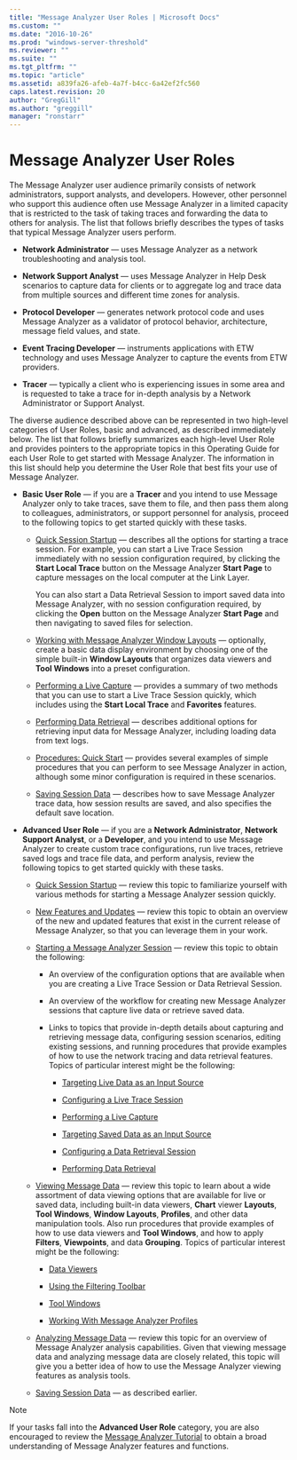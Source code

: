 ```yaml
---
title: "Message Analyzer User Roles | Microsoft Docs"
ms.custom: ""
ms.date: "2016-10-26"
ms.prod: "windows-server-threshold"
ms.reviewer: ""
ms.suite: ""
ms.tgt_pltfrm: ""
ms.topic: "article"
ms.assetid: a839fa26-afeb-4a7f-b4cc-6a42ef2fc560
caps.latest.revision: 20
author: "GregGill"
ms.author: "greggill"
manager: "ronstarr"
---
```

# Message Analyzer User Roles
The Message Analyzer user audience primarily consists of network administrators,  support analysts, and developers. However, other personnel who support this audience often use Message Analyzer in a limited capacity that is restricted to the task of taking traces and forwarding the data to others for analysis. The list that follows briefly describes  the types of tasks that typical Message Analyzer users perform.  
  
-   **Network Administrator** — uses  Message Analyzer as a network troubleshooting and analysis tool.  
  
-   **Network Support Analyst** — uses  Message Analyzer in  Help Desk scenarios to capture data for clients or to aggregate log and trace data from multiple sources and different time zones for analysis.  
  
-   **Protocol Developer** — generates  network protocol code and uses Message Analyzer as a  validator of protocol  behavior, architecture, message field values, and state.  
  
-   **Event Tracing Developer** — instruments applications with ETW technology and uses Message Analyzer to capture the events from ETW providers.  
  
-   **Tracer** — typically a client who is experiencing issues in some area and is requested to take a trace for in-depth analysis by a Network Administrator or Support Analyst.  
  
 The diverse audience described above can be represented  in two high-level categories of User Roles, basic and advanced, as described immediately below. The list that follows briefly summarizes each high-level User Role and provides pointers to the appropriate topics in this Operating Guide for each User Role to get started with Message Analyzer. The information in this list should help you determine the User Role that best fits your use of Message Analyzer.  
  
-   **Basic User Role** — if you are a **Tracer** and you intend to use Message Analyzer only to take traces, save them to file, and then pass them along to colleagues, administrators, or support personnel for analysis, proceed to the following topics to get started quickly with these tasks.  
  
    -   [Quick Session Startup](quick-session-startup.md) — describes all the options for starting a trace session. For example, you can start a Live Trace Session immediately with no session configuration required, by clicking the **Start Local Trace** button on the Message Analyzer **Start Page** to capture messages on the local computer at the Link Layer.  
  
         You can also start a Data Retrieval Session to import saved data into Message Analyzer, with no session configuration required, by clicking the **Open** button on the Message Analyzer **Start Page** and then navigating to saved files for selection.  
  
    -   [Working with Message Analyzer Window Layouts](working-with-message-analyzer-window-layouts.md) — optionally, create a basic data display environment by choosing one of the simple built-in **Window Layouts** that organizes data viewers and **Tool Windows** into a preset configuration.  
  
    -   [Performing a Live Capture](performing-a-live-capture.md) — provides a summary of two methods that you can use to start  a Live Trace Session quickly, which includes using the **Start Local Trace** and **Favorites** features.  
  
    -   [Performing Data Retrieval](performing-data-retrieval.md) — describes additional options for retrieving input data for Message Analyzer, including loading data from text logs.  
  
    -   [Procedures: Quick Start](procedures-quick-start.md) — provides several examples of simple procedures that you can perform to see Message Analyzer in action, although some minor configuration is required in these scenarios.  
  
    -   [Saving Session Data](saving-session-data.md) — describes how to save Message Analyzer trace data, how session results are saved, and also specifies the default save location.  
  
-   **Advanced User Role** — if you are a **Network Administrator**, **Network Support Analyst**, or a **Developer**, and you intend to use Message Analyzer to create custom trace configurations, run live  traces, retrieve saved logs and trace file data, and perform analysis, review the following topics to get started quickly with these tasks.  
  
    -   [Quick Session Startup](quick-session-startup.md) — review this topic to familiarize yourself with various methods for starting a Message Analyzer session quickly.  
  
    -   [New Features and Updates](new-features-and-updates.md) — review this topic to obtain an overview of the new and updated features that exist in the current release of Message Analyzer, so that you can leverage them in your work.  
  
    -   [Starting a Message Analyzer Session](starting-a-message-analyzer-session.md) — review this topic to obtain the following:  
  
        -   An overview of the configuration options that are available when you are creating a Live Trace Session or Data Retrieval Session.  
  
        -   An overview of the workflow for creating new Message Analyzer sessions that capture live data or retrieve  saved data.  
  
        -   Links to topics that provide in-depth details about capturing and retrieving message data, configuring session scenarios, editing existing sessions, and running procedures that provide examples of how to use the network tracing and data retrieval features. Topics of particular interest might be the following:  
  
            -   [Targeting Live Data as an Input Source](targeting-live-data-as-an-input-source.md)  
  
            -   [Configuring a Live Trace Session](configuring-a-live-trace-session.md)  
  
            -   [Performing a Live Capture](performing-a-live-capture.md)  
  
            -   [Targeting Saved Data as an Input Source](targeting-saved-data-as-an-input-source.md)  
  
            -   [Configuring a Data Retrieval Session](configuring-a-data-retrieval-session.md)  
  
            -   [Performing Data Retrieval](performing-data-retrieval.md)  
  
    -   [Viewing Message Data](viewing-message-data.md) — review this topic to learn about a wide assortment of data viewing options that are available for live or saved data, including built-in data viewers, **Chart** viewer **Layouts**, **Tool Windows**, **Window Layouts**, **Profiles**, and other data manipulation tools. Also run procedures that provide examples of how to use data viewers and **Tool Windows**, and how to apply **Filters**, **Viewpoints**, and data **Grouping**. Topics of particular interest might be the following:  
  
        -   [Data Viewers](data-viewers.md)  
  
        -   [Using the Filtering Toolbar](using-the-filtering-toolbar.md)  
  
        -   [Tool Windows](tool-windows.md)  
  
        -   [Working With Message Analyzer Profiles](working-with-message-analyzer-profiles.md)  
  
    -   [Analyzing Message Data](analyzing-message-data.md) — review this topic for an overview of Message Analyzer analysis capabilities. Given that viewing message data and analyzing message data are closely related, this topic will give you a better idea of how to use the Message Analyzer viewing features as analysis tools.  
  
    -   [Saving Session Data](saving-session-data.md) — as described earlier.  
  
> [!NOTE]
>  If your tasks fall into the **Advanced User Role** category, you are also encouraged to review the [Message Analyzer Tutorial](message-analyzer-tutorial.md) to obtain a broad understanding of Message Analyzer features and functions.